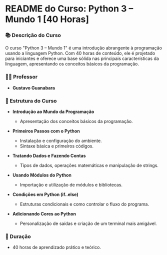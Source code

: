# README do Curso: Python 3 – Mundo 1 [40 Horas]

### 📚 Descrição do Curso
O curso "Python 3 – Mundo 1" é uma introdução abrangente à programação usando a linguagem Python. Com 40 horas de conteúdo, ele é projetado para iniciantes e oferece uma base sólida nas principais características da linguagem, apresentando os conceitos básicos da programação.

### 👨‍🏫 Professor
- **Gustavo Guanabara**

### 🎯 Estrutura do Curso

- **Introdução ao Mundo da Programação**
  - Apresentação dos conceitos básicos da programação.

- **Primeiros Passos com o Python**
  - Instalação e configuração do ambiente.
  - Sintaxe básica e primeiros códigos.

- **Tratando Dados e Fazendo Contas**
  - Tipos de dados, operações matemáticas e manipulação de strings.

- **Usando Módulos do Python**
  - Importação e utilização de módulos e bibliotecas.

- **Condições em Python (if..else)**
  - Estruturas condicionais e como controlar o fluxo do programa.

- **Adicionando Cores ao Python**
  - Personalização de saídas e criação de um terminal mais amigável.

### 📅 Duração
- 40 horas de aprendizado prático e teórico.
